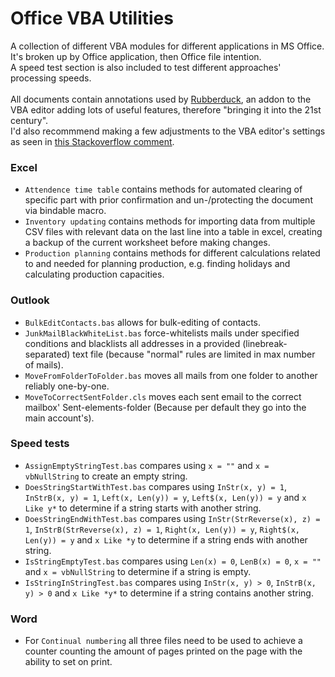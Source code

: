 # Office VBA Utilities
A collection of different VBA modules for different applications in MS Office.\
It's broken up by Office application, then Office file intention.\
A speed test section is also included to test different approaches' processing speeds.\
\
All documents contain annotations used by [Rubberduck](https://rubberduckvba.com), an addon to the VBA editor adding lots of useful features, therefore "bringing it into the 21st century".\
I'd also recommmend making a few adjustments to the VBA editor's settings as seen in [this Stackoverflow comment](https://stackoverflow.com/a/667225/17239990).

### Excel
* `Attendence time table` contains methods for automated clearing of specific part with prior confirmation and un-/protecting the document via bindable macro.
* `Inventory updating` contains methods for importing data from multiple CSV files with relevant data on the last line into a table in excel, creating a backup of the current worksheet before making changes.
* `Production planning` contains methods for different calculations related to and needed for planning production, e.g. finding holidays and calculating production capacities.

### Outlook
* `BulkEditContacts.bas` allows for bulk-editing of contacts.
* `JunkMailBlackWhiteList.bas` force-whitelists mails under specified conditions and blacklists all addresses in a provided (linebreak-separated) text file (because "normal" rules are limited in max number of mails).
* `MoveFromFolderToFolder.bas` moves all mails from one folder to another reliably one-by-one.
* `MoveToCorrectSentFolder.cls` moves each sent email to the correct mailbox' Sent-elements-folder (Because per default they go into the main account's).

### Speed tests
* `AssignEmptyStringTest.bas` compares using `x = ""` and `x = vbNullString` to create an empty string.
* `DoesStringStartWithTest.bas` compares using `InStr(x, y) = 1`, `InStrB(x, y) = 1`, `Left(x, Len(y)) = y`, `Left$(x, Len(y)) = y` and `x Like y*` to determine if a string starts with another string.
* `DoesStringEndWithTest.bas` compares using `InStr(StrReverse(x), z) = 1`, `InStrB(StrReverse(x), z) = 1`, `Right(x, Len(y)) = y`, `Right$(x, Len(y)) = y` and `x Like *y` to determine if a string ends with another string.
* `IsStringEmptyTest.bas` compares using `Len(x) = 0`, `LenB(x) = 0`, `x = ""` and `x = vbNullString` to determine if a string is empty.
* `IsStringInStringTest.bas` compares using `InStr(x, y) > 0`, `InStrB(x, y) > 0` and `x Like *y*` to determine if a string contains another string.

### Word
* For `Continual numbering` all three files need to be used to achieve a counter counting the amount of pages printed on the page with the ability to set on print.
